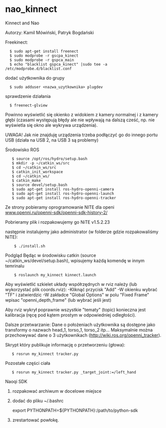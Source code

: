 # nao_kinnect
Kinnect and Nao

Autorzy: Kamil Mówiński, Patryk Bogdański

 Freekinect:

      $ sudo apt-get install freenect
      $ sudo modprobe -r gscpa_kinect
      $ sudo modprobe -r gspca_main
      $ echo "blacklist gspca_kinect" |sudo tee -a /etc/modprobe.d/blacklist.conf

dodać użytkownika do grupy

      $ sudo adduser <nazwa_uzytkownika> plugdev
      
sprawdzenie działania

      $ freenect-glview

Powinno wyświetlić się okienko z widokiem z kamery normalnej i z kamery głębi (czasami występują błędy ale nie wpływają na dalszą cześć, np. nie wyświetla się okno ale wykrywa urządzenia).

UWAGA!
Jak nie znajduję urządzenia trzeba podłączyć go do innego portu USB (działa na USB 2, na USB 3 są problemy)


Środowisko ROS

       $ source /opt/ros/hydro/setup.bash
       $ mkdir -p ~/catkin_ws/src
       $ cd ~/catkin_ws/src
       $ catkin_init_workspace
       $ cd ~/catkin_ws/
       $ catkin_make
       $ source devel/setup.bash
       $ sudo apt-get install ros-hydro-openni-camera
       $ sudo apt-get install ros-hydro-openni-launch
       $ sudo apt-get install ros-hydro-openni-tracker

Ze strony pobieramy oprogramowanie NITE dla openi
www.openni.ru/openni-sdk/openni-sdk-history-2/

Pobrieramy plik i rozpakowujemy go
NiTE v1.5.2.23

następnie instalujemy jako administrator (w folderze gdzie rozpakowaliśmy NiTE):

        $ ./install.sh

Podgląd 
Będąc w środowisku catkin (source ~/catkin_ws/devel/setup.bash), wpisujemy każdą komendę w innym temrinalu

        $ roslaunch my_kinnect kinnect.launch

Aby wyświetlić szkielet układy współrzędnych w rviz należy (lub wykorzystać plik coords.rviz):
-Kliknąć przycisk "Add"
-W okienku wybrać "TF" i zatwierdzic
-W zakładce "Global Options" w polu "Fixed Frame" wpisac "openni_depth_frame" (lub wybrać jeśli jest)

Aby rviz wykrył poprawnie wszystkie "tematy" (topic) konieczna jest kalibracja (ręcę pod kątem prostym w odpowiedniej odległości).



Dalsze przetwarzanie:
Dane o położeniach użytkownika są dostępne jako transformy o nazwach head_1, torso_1, torso_2 itp...
Maksymalnie można przechowywać dane o 3 użytkownikach (http://wiki.ros.org/openni_tracker).


Skrypt który publikuje informację o przetworzeniu (głowa):

       $ rosrun my_kinnect tracker.py 

Pozostałe części ciała

       $ rosrun my_kinnect tracker.py _target_joint:=/left_hand

Naoqi SDK
1. rozpakować archiwum w docelowe miejsce
2. dodać do pliku ~/.bashrc

      export PYTHONPATH=${PYTHONPATH}:/path/to/python-sdk

3. zrestartować powłokę.
